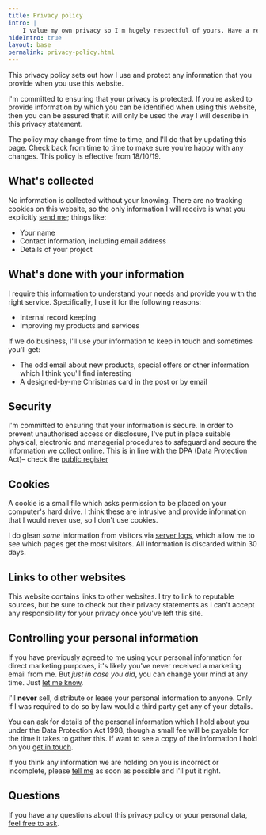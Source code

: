 ```yaml
---
title: Privacy policy
intro: |
    I value my own privacy so I'm hugely respectful of yours. Have a read through this policy to find out more.
hideIntro: true
layout: base
permalink: privacy-policy.html
---
```


This privacy policy sets out how I use and protect any information that you provide when you use this website.

I'm committed to ensuring that your privacy is protected. If you're asked to provide information by which you can be identified when using this website, then you can be assured that it will only be used the way I will describe in this privacy statement.

The policy may change from time to time, and I'll do that by updating this page. Check back from time to time to make sure you're happy with any changes. This policy is effective from 18/10/19.


## What's collected

No information is collected without your knowing. There are no tracking cookies on this website, so the only information I will receive is what you explicitly [send me](/contact); things like:

- Your name
- Contact information, including email address
- Details of your project


## What's done with your information

I require this information to understand your needs and provide you with the right service. Specifically, I use it for the following reasons:

- Internal record keeping
- Improving my products and services

If we do business, I'll use your information to keep in touch and sometimes you'll get:

- The odd email about new products, special offers or other information which I think you'll find interesting
- A designed-by-me Christmas card in the post or by email


## Security

I'm committed to ensuring that your information is secure. In order to prevent unauthorised access or disclosure, I've put in place suitable physical, electronic and managerial procedures to safeguard and secure the information we collect online. This is in line with the DPA (Data Protection Act)– check the [public register](https://www.ico.org.uk/esdwebpages/search)


## Cookies

A cookie is a small file which asks permission to be placed on your computer's hard drive. I think these are intrusive and provide information that I would never use, so I don't use cookies.

I do glean *some* information from visitors via [server logs](https://www.netlify.com/gdpr/), which allow me to see which pages get the most visitors. All information is discarded within 30 days.


## Links to other websites

This website contains links to other websites. I try to link to reputable sources, but be sure to check out their privacy statements as I can't accept any responsibility for your privacy once you've left this site.


## Controlling your personal information

If you have previously agreed to me using your personal information for direct marketing purposes, it's likely you've never received a marketing email from me. But *just in case you did*, you can change your mind at any time. Just [let me know](/contact).

I'll **never** sell, distribute or lease your personal information to anyone. Only if I was required to do so by law would a third party get any of your details.

You can ask for details of the personal information which I hold about you under the Data Protection Act 1998, though a small fee will be payable for the time it takes to gather this. If want to see a copy of the information I hold on you [get in touch](/contact).

If you think any information we are holding on you is incorrect or incomplete, please [tell me](/contact) as soon as possible and I'll put it right.


## Questions

If you have any questions about this privacy policy or your personal data, [feel free to ask](/contact).
